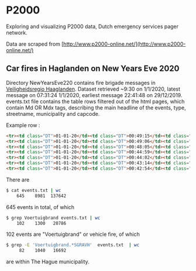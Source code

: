 # P2000
Exploring and visualizing P2000 data, Dutch emergency services pager network.

Data are scraped from [http://www.p2000-online.net/](http://www.p2000-online.net/)

## Car fires in Haglanden on New Years Eve 2020
Directory NewYearsEve220 contains fire brigade messages in [Veiligheidsregio Haaglanden](https://www.vrh.nl/). Dataset retrieved ~9:30 on 1/1/2020, latest message on 07:31:24 1/1/2020, earliest message 22:41:48 on 29/12/2019.
events.txt file contains the table rows filtered out of the html pages, which contain Md OR Mdx tags, describing the main headline of the events, type, streetname, municipality and capcode.

Example row :
```html
<tr><td class="DT">01-01-20</td><td class="DT">00:49:15</td><td class="Br">Brandweer</td><td class="Regio">Haaglanden</td><td class="Md">P 1 BDH-05 Buitenbrand Vegelinsbos ZOETMR 155230</td></tr>
<tr><td class="DT">01-01-20</td><td class="DT">00:49:06</td><td class="Br">Brandweer</td><td class="Regio">Haaglanden</td><td class="Md">P 1 BDH-09 Voertuigbrand Slijpmolen Gortmolen SGRAVH 159635</td></tr>
<tr><td class="DT">01-01-20</td><td class="DT">00:48:05</td><td class="Br">Brandweer</td><td class="Regio">Haaglanden</td><td class="Md">P 2 BDH-16 Buitenbrand afval/rommel Scheepmakersingel DELFGW 155430</td></tr>
<tr><td class="DT">01-01-20</td><td class="DT">00:44:59</td><td class="Br">Brandweer</td><td class="Regio">Haaglanden</td><td class="Md">P 1 BDH-08 Buitenbrand afval/rommel Marktweg SGRAVH 157630</td></tr>
<tr><td class="DT">01-01-20</td><td class="DT">00:44:02</td><td class="Br">Brandweer</td><td class="Regio">Haaglanden</td><td class="Md">P 1 BDH-05 Autom. brand OMS Middin - Heemburgh Schiebroekstraat ZOETMR 155330</td></tr>
<tr><td class="DT">01-01-20</td><td class="DT">00:43:14</td><td class="Br">Brandweer</td><td class="Regio">Haaglanden</td><td class="Md">P 1 BDH-06 Voertuigbrand Sasboutstraat Van Kinschotstraat DELFT 155530</td></tr>
<tr><td class="DT">01-01-20</td><td class="DT">00:42:54</td><td class="Br">Brandweer</td><td class="Regio">Haaglanden</td><td class="Md">P 1 BDH-05 Buitenbrand afval/rommel Veursestraatweg LEIDDM 155130</td></tr>
```

There are 
```bash
$ cat events.txt | wc
    645    8981  137642
```
645 events in total, of which
```bash
$ grep Voertuigbrand events.txt | wc
    102    1300   20786
```
102 events are "Voertuigbrand" or vehicle fire, of which
```bash
$ grep -E 'Voertuigbrand.*SGRAVH'  events.txt  | wc
     82    1040   16692
```
are within The Hague municipality.
